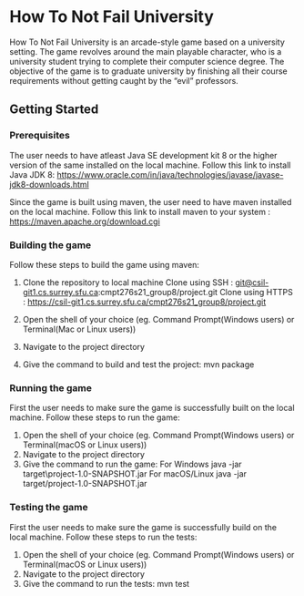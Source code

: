 # How To Not Fail University

How To Not Fail University is an arcade-style game based on a university setting. The game revolves around the main playable character, who is a university student trying to complete their computer science degree. The objective of the game is to graduate university by finishing all their course requirements without getting caught by the “evil” professors.

## Getting Started 

### Prerequisites

The user needs to have atleast Java SE development kit 8 or the higher version of the same installed on the local machine.
Follow this link to install Java JDK 8: 
    https://www.oracle.com/in/java/technologies/javase/javase-jdk8-downloads.html

Since the game is built using maven, the user need to have maven installed on the local machine. 
Follow this link to install maven to your system : 
    https://maven.apache.org/download.cgi

### Building the game

Follow these steps to build the game using maven:

1. Clone the repository to local machine
    Clone using SSH : git@csil-git1.cs.surrey.sfu.ca:cmpt276s21_group8/project.git
    Clone using HTTPS : https://csil-git1.cs.surrey.sfu.ca/cmpt276s21_group8/project.git

2. Open the shell of your choice (eg. Command Prompt(Windows users) or Terminal(Mac or Linux users))
3. Navigate to the project directory
4. Give the command to build and test the project: 
    mvn package

### Running the game

First the user needs to make sure the game is successfully built on the local machine.
Follow these steps to run the game: 

1. Open the shell of your choice (eg. Command Prompt(Windows users) or Terminal(macOS or Linux users))
2. Navigate to the project directory
3. Give the command to run the game: 
    For Windows
        java -jar target\project-1.0-SNAPSHOT.jar
    For macOS/Linux
        java -jar target/project-1.0-SNAPSHOT.jar

### Testing the game

First the user needs to make sure the game is successfully build on the local machine.
Follow these steps to run the tests:

1. Open the shell of your choice (eg. Command Prompt(Windows users) or Terminal(macOS or Linux users))
2. Navigate to the project directory
3. Give the command to run the tests: 
    mvn test

